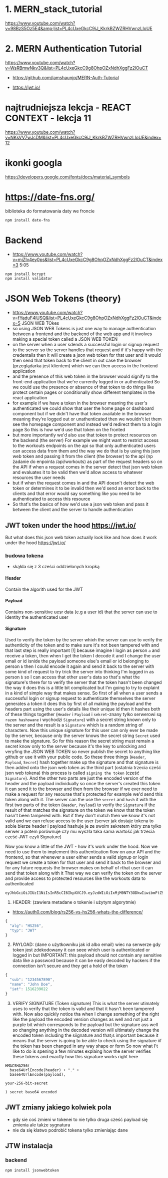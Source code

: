 # 1. MERN_stack_tutorial

https://www.youtube.com/watch?v=98BzS5Oz5E4&amp;list=PL4cUxeGkcC9iJ_KkrkBZWZRHVwnzLIoUE

# 2. MERN Authentication Tutorial

https://www.youtube.com/watch?v=WsRBmwNkv3Q&list=PL4cUxeGkcC9g8OhpOZxNdhXggFz2lOuCT
- https://github.com/iamshaunjp/MERN-Auth-Tutorial

- https://jwt.io/

# najtrudniejsza lekcja - REACT CONTEXT - lekcja 11

https://www.youtube.com/watch?v=NKsVV7wJcDM&list=PL4cUxeGkcC9iJ_KkrkBZWZRHVwnzLIoUE&index=12

# ikonki googla

https://developers.google.com/fonts/docs/material_symbols

# https://date-fns.org/

biblioteka do formatowania daty
we froncie

```sh
npm install date-fns
```

# Backend

- https://www.youtube.com/watch?v=mjZIv4ey0ps&list=PL4cUxeGkcC9g8OhpOZxNdhXggFz2lOuCT&index=3 5:05

```sh
npm install bcrypt
npm install validator
```

# JSON Web Tokens (theory)

- https://www.youtube.com/watch?v=fYaduF4iUSQ&list=PL4cUxeGkcC9g8OhpOZxNdhXggFz2lOuCT&index=5
  JSON WEB TOkes
- so using JSON WEB Tokens is just one way to manage authentication between a frontend and the backend
  of the web app and it involves making a special token called a JSON WEB TOKEN
- on the server when a user sdends a successful login or signup request to the server so the server handles that request
  and if it's happy with the credentails then it will create a json web token for that user and it would then send
  that token back to the client in out case the browser (przeglądarka jest klientem) which we can then access in the frontend application
- and the presence of this web token in the browser would signify to the front-end application that we're currently logged in or authenticated
  So we could use the presence or absence of that token to do things like protect certain pages or conditionally show different templates in the react application
- for example if we have a token in the browser meaning the user's authenticated we could show that user the home page or dashboard component
  but if we didn't have that token available in the browser meaning they're logged out or unathenticated then we wouldn't let them see the homepage component and instead
  we'd redirect them to a login page
  So this is how we'd use that token on the fronted
- but more importantly we'd also use that token to protect resources on the backend (the server)
  For example we might want to restrict access to the workouts endpoints on the api so that only authenticated users can access data from them and the way we do that
  is by using this json web token and passing it from the client (the browser) to the api (np żadanie do enpointa /api/workouts) as part of the request headers
  so on the API if when a request comes in the server detect that json web token and evaluates it to be valid then we'd allow access to whatever resources the user needs
- but if when the request comes in and the API doesn't detect the web token or determines it to be invalid then we'd send an error back to the clients and that
  error would say something like you need to be authenticated to access this resource
- So that's the basics of how we'd use a json web token and pass it between the client and the server to handle authentication

## JWT token under the hood https://jwt.io/

But what does this json web token actually look like and how does it work under the hood
https://jwt.io/

### budowa tokena

- skąłda się z 3 cześci oddzielonych kropką

#### Header

Contain the algorith used for the JWT

#### Payload

Contains non-sensitive uesr data (e.g a user id) that the server can use to identity the authenticated user

#### Signature

Used to verify the token by the server
whixh the server can use to verify the authenticity of the token and to make sure it's not been tampered with and that last step is really important [!]
because imagine I login as person `a` and receive a token, then when I get the token I decode it and I change the user email or id isnide the payload someone else's email or id belonging to person `b`
then I could encode it again and send it back to the server with some kind of request to try trick the server into thinking I'm logged in as person `b`
so I can access that other user's data so that's what the signature's there for to verify the server that the token hasn't been changed the way it does this is a little bit complicated but I'm going to try to explaint in a kind of simple way that makes sense.
So first of all when a user sends a successful login or signup request to authenticate themselves the server generates a token it does this by first of all
making the payload and the headers part using the user's details like their unique id
then it hashes both of these things together (`Header` i `Payload` i `sekret`-znany tylko serwerowi są `razem hashowane` i wychodzi `Signature`) with a secret string known only to the server and the result is a `Signature` which is a random string of characters.
Now this unique signature for this user can only ever be made by the server, because only the server knows the secret string `Secret` used to make the signature.
So for this reason the secret string must remain a secret know only to the server because it's the key to unlocking and veryfing the JSON WEB TOKEN
so never publish the secret to anything like github or use it with your public code.
So these three things (`Header`, `Payload`, `Secret`) hash together make up the signature and that signature is then added onto the json web token as the third part (ostatnia trzecia cześć json web tokena) this process is called `signing the token` (cześć `Signature`).
And the other two parts are just the encoded version of the header and the payload individually so once the server's created this token it can send it to the browser and
then from the browser if we ever need to make a request for any resourse that's protected for example we'd send this token along with it.
The server can the use the `secret` and `hash` it with the first two parts of the token (`Header`, `Payload`) to verify the `Signature` if the result of that matches the signature on the token we know that the token hasn't been tampered with. But if they don't match then we know it's not valid and we can refuse access to the user
(server jak dostaje tokena to sobie bierze header i payload hashuje je ze swoim sekretem który zna tylko serwer a potem porównuje czy mu wyszła taka sama wartość jak trzecia cześć JWT czyli Signature)

Now you know a little of the JWT - how it's work under the hood.
Now we need to use them to implement this authentication flow on aour API and the frontend, so that whenever a user either sends a valid signup or login request we create a token for that user and send it back to the browser and for any future requests the browser makes on behalf of rthat user it can send that token along with it
That way we can verify the token on the server and provide access to protected resources like the workouts data to authenticated

```
eyJhbGciOiJIUzI1NiIsInR5cCI6IkpXVCJ9.eyJzdWIiOiIxMjM0NTY3ODkwIiwibmFtZSI6IkpvaG4gRG9lIiwiaWF0IjoxNTE2MjM5MDIyfQ.SflKxwRJSMeKKF2QT4fwpMeJf36POk6yJV_adQssw5c
```

1. HEADER: (zawiera metadane o tokenie i użytym algorytmie)

- https://auth0.com/blog/rs256-vs-hs256-whats-the-difference/

```javascript
{
  "alg": "HS256",
  "typ": "JWT"
}
```

2. PAYLOAD: (dane o użytkowniku jak id albo email)
   wiec na serwerze gdy token jest zdekodowany it can seee which user is authenticated or logged in but IMPORTANT: this payload should not contain any sensitive data like a password because it can be easly decoded by hackers if the connection isn't secure and they get a hold of the token

```javascript
{
  "sub": "1234567890",
  "name": "John Doe",
  "iat": 1516239022
}
```

3. VERIFY SIGNATURE (Token signature)
   This is what the server utimately uses to verify that the token is valid and that it hasn't been tampered with.
   Now also quickly notice tha when I change something of the right like the payload the encoded version changes as well and not just a purple bit which corresponds to the payload but the signature ass well so changing anything in the decoded version will ultimately change the encoded token including the siignature and that;s important because it means that the server
   is going to be able to check using the signature iif the token has been changed in any way shape or form
   So now what I't like to do is spening a few minutes explaing how the server verifies these tokens and exactly how this signature works right here

```
HMACSHA256(
  base64UrlEncode(header) + "." +
  base64UrlEncode(payload),

your-256-bit-secret

) secret base64 encoded
```

## JWT zmiany jakiego kolwiek pola

- gdy sie coś zmieni w tokenei to nie tylko druga cześć payload się zmienia ale także sygnatura
- nie da się klatwo podrobić tokena tylko zmieniając dane


## JTW instalacja
### backend
```sh
npm install jsonwebtoken
```